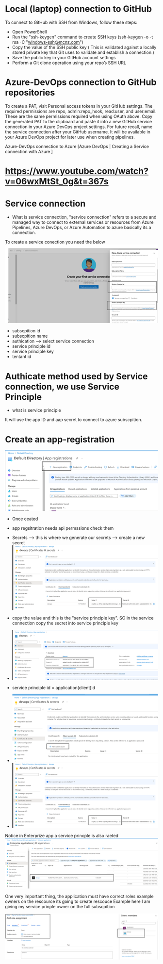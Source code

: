 # Local (laptop) connection to GitHub
To connect to GitHub with SSH from Windows, follow these steps:

- Open PowerShell
- Run the "ssh-keygen" command to create SSH keys (ssh-keygen -o -t rsa -C "windows-ssh@mcnz.com")
- Copy the value of the SSH public key ( This is validated against a locally stored private key that Git uses to validate and establish a connection.)
- Save the public key in your GitHub account settings
- Perform a Git clone operation using your repo’s SSH URL



# Azure-DevOps connection to GitHub repositories
 
To create a PAT, visit Personal access tokens in your GitHub settings. The required permissions are repo, admin:repo_hook, read:user, and user:email. These are the same permissions required when using OAuth above. Copy the generated PAT to the clipboard and paste it into a new GitHub service connection in your Azure DevOps project settings. For future recall, name the service connection after your GitHub username. It will be available in your Azure DevOps project for later use when creating pipelines.


Azure-DevOps connection to Azure 
[Azure DevOps | Creating a Service connection with Azure ]
# https://www.youtube.com/watch?v=06wxMtSt_0g&t=367s


# Service connection 

- What is service connection, 
"service connection" refers to a secure and managed way to connect to external services or resources from Azure Pipelines, Azure DevOps, or Azure Automation to azure basically its a connection.

To create a service conection you need the below
<img src="images/2.png"/>

- subscpition id 
- subscpition name
- authication --> select service connection
- service principle id
- service principle key
- tentant id 


# Authicate method used by Service connection, we use Service Principle 
- what is service principle

It will use the app ID and aap secret to connect to azure subscpition. 


# Create an app-registration
<img src="images/3.png"/>

- Once ceated 
- app regsitration needs api permssions check them 
- Secrets --> this is where we generate our secrets --> create a new secret 
  <img src="images/6.png"/>
- copy the value and this is the "service principle key". SO in the service connection copy the secret into service principle key
- <img src="images/4.png"/>
- service principle id = application(client)id 

- <img src="images/5.png"/>
- <img src="images/6.png"/>

 Notice in Enterprize app a service princple is also raeted 
<img src="images/7.png"/>

One very important thing,  the application must have correct roles example owners on the rescource its going to create rescouce 
Example here I am giving my service prinple owner on the full subscpition 

<img src="images/8.png"/>